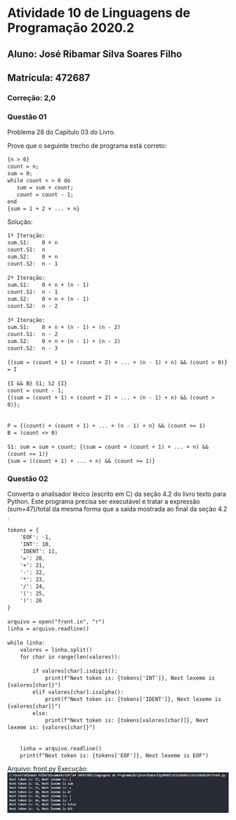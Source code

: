 # Atividade 10 de Linguagens de Programação 2020.2

## Aluno: José Ribamar Silva Soares Filho
## Matrícula: 472687
### Correção: 2,0

### Questão 01
Problema 28 do Capítulo 03 do Livro.

Prove que o seguinte trecho de programa está correto:

```
{n > 0}
count = n;
sum = 0;
while count < > 0 do
   sum = sum + count;
   count = count - 1;
end
{sum = 1 + 2 + ... + n}
```

Solução:
```
1º Iteração:
sum.S1:    0 + n
count.S1:  n
sum.S2:    0 + n
count.S2:  n - 1

2º Iteração:
sum.S1:    0 + n + (n - 1)
count.S1:  n - 1
sum.S2:    0 + n + (n - 1)
count.S2:  n - 2

3º Iteração:
sum.S1:    0 + n + (n - 1) + (n - 2)
count.S1:  n - 2
sum.S2:    0 + n + (n - 1) + (n - 2)
count.S2:  n - 3

{(sum = (count + 1) + (count + 2) + ... + (n - 1) + n) && (count > 0)} = I

{I && B} S1; S2 {I}
count = count - 1;
{(sum = (count + 1) + (count + 2) + ... + (n - 1) + n) && (count > 0)};


P = {(count) + (count + 1) + ... + (n - 1) + n} && (count >= 1)
B = (count <> 0)

S1: sum = sum + count; {(sum = count + (count + 1) + ... + n) && (count >= 1)}
{sum = ((count + 1) + ... + n) && (count >= 1)}
```
                        
### Questão 02

Converta o analisador léxico (escrito em C) da seção 4.2 do livro texto para Python. Este programa precisa ser executável e tratar a expressão (sum+47)/total da mesma forma que a saída mostrada ao final da seção 4.2 .

```
tokens = {
    'EOF': -1,
    'INT': 10,
    'IDENT': 11,
    '=': 20,
    '+': 21,
    '-': 22,
    '*': 23,
    '/': 24,
    '(': 25,
    ')': 26
}

arquivo = open("front.in", "r")
linha = arquivo.readline()

while linha:
    valores = linha.split()
    for char in range(len(valores)):

        if valores[char].isdigit():
            print(f"Next token is: {tokens['INT']}, Next lexeme is {valores[char]}")
        elif valores[char].isalpha():
            print(f"Next token is: {tokens['IDENT']}, Next lexeme is {valores[char]}")
        else:
            print(f"Next token is: {tokens[valores[char]]}, Next lexeme is: {valores[char]}")

                
    linha = arquivo.readline()
    print(f"Next token is: {tokens['EOF']}, Next lexeme is EOF")
```

Arquivo: front.py
Execução: !['execução'](./Capturar.png)

